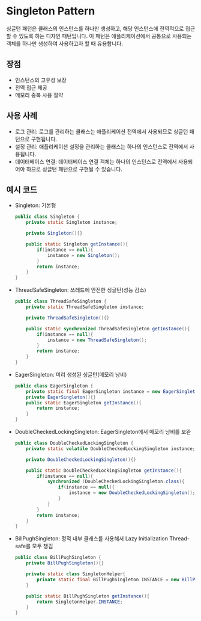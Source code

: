 # Singleton Pattern
싱글턴 패턴은 클래스의 인스턴스를 하나만 생성하고, 해당 인스턴스에 전역적으로 접근할 수 있도록 하는 디자인 패턴입니다.
이 패턴은 애플리케이션에서 공통으로 사용되는 객체를 하나만 생성하여 사용하고자 할 때 유용합니다.

## 장점
* 인스턴스의 고유성 보장
* 전역 접근 제공
* 메모리 중복 사용 절약

## 사용 사례
* 로그 관리: 로그를 관리하는 클래스는 애플리케이션 전역에서 사용되므로 싱글턴 패턴으로 구현됩니다.
* 설정 관리: 애플리케이션 설정을 관리하는 클래스는 하나의 인스턴스로 전역에서 사용됩니다.
* 데이터베이스 연결: 데이터베이스 연결 객체는 하나의 인스턴스로 전역에서 사용되어야 하므로 싱글턴 패턴으로 구현될 수 있습니다.

## 예시 코드
* Singleton: 기본형
    ```java
    public class Singleton {
        private static Singleton instance;
    
        private Singleton(){}
    
        public static Singleton getInstance(){
            if(instance == null){
                instance = new Singleton();
            }
            return instance;
        }
    }
    ```

* ThreadSafeSingleton: 쓰레드에 안전한 싱글턴(성능 감소)
    ```java
    public class ThreadSafeSingleton {
        private static ThreadSafeSingleton instance;
    
        private ThreadSafeSingleton(){}
    
        public static synchronized ThreadSafeSingleton getInstance(){
            if(instance == null){
                instance = new ThreadSafeSingleton();
            }
            return instance;
        }
    }
    ```

* EagerSingleton: 미리 생성된 싱글턴(메모리 낭비)
    ```java
    public class EagerSingleton {
        private static final EagerSingleton instance = new EagerSingleton();
        private EagerSingleton(){}
        public static EagerSingleton getInstance(){
            return instance;
        }
    }
    ```
* DoubleCheckedLockingSingleton: EagerSingleton에서 메모리 낭비를 보완
    ```java
    public class DoubleCheckedLockingSingleton {
        private static volatile DoubleCheckedLockingSingleton instance;
    
        private DoubleCheckedLockingSingleton(){}
    
        public static DoubleCheckedLockingSingleton getInstance(){
            if(instance == null){
                synchronized (DoubleCheckedLockingSingleton.class){
                    if(instance == null){
                        instance = new DoubleCheckedLockingSingleton();
                    }
                }
            }
            return instance;
        }
    }
    ```
* BillPughSingleton: 정적 내부 클래스를 사용해서 Lazy Initialization Thread-safe를 모두 챙김
    ```java
    public class BillPughSingleton {
        private BillPughSingleton(){}
    
        private static class SingletonHelper{
            private static final BillPughSingleton INSTANCE = new BillPughSingleton();
        }
    
        public static BillPughSingleton getInstance(){
            return SingletonHelper.INSTANCE;
        }
    }
    ```